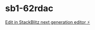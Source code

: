 # sb1-62rdac

[Edit in StackBlitz next generation editor ⚡️](https://stackblitz.com/~/github.com/dikwi/sb1-62rdac)